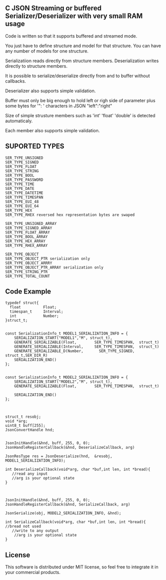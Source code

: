 ## C JSON Streaming or buffered Serializer/Deserializer with very small RAM usage
 
 Code is written so that it supports buffered and streamed mode.
 
 You just have to define structure and model for that structure. 
 You can have any number of models for one structure.
 
 Serializatiion reads directly from structure members.
 Deserialization writes directly to structure members.
 
 It is possible to serialize/deserialize directly from and to buffer without callbacks.
 
 Deserializer also supports simple validation.
 
 Buffer must only be big enough to hold left or righ side of parameter plus some bytes for '": ' characters in JSON "left":"right"
 
 Size of simple strusture members such as 'int' 'float' 'double' is detected automaticaly. 
 
 Each member also supports simple validation.
 
## SUPORTED TYPES
```
SER_TYPE_UNSIGNED
SER_TYPE_SIGNED
SER_TYPE_FLOAT
SER_TYPE_STRING
SER_TYPE_BOOL
SER_TYPE_PASSWORD
SER_TYPE_TIME
SER_TYPE_DATE
SER_TYPE_DATETIME
SER_TYPE_TIMESPAN
SER_TYPE_EUI_48
SER_TYPE_EUI_64
SER_TYPE_HEX
SER_TYPE_RHEX reversed hex representation bytes are swaped

SER_TYPE_UNSIGNED_ARRAY
SER_TYPE_SIGNED_ARRAY 
SER_TYPE_FLOAT_ARRAY 
SER_TYPE_BOOL_ARRAY
SER_TYPE_HEX_ARRAY
SER_TYPE_RHEX_ARRAY

SER_TYPE_OBJECT 
SER_TYPE_OBJECT_PTR serialization only
SER_TYPE_OBJECT_ARRRY
SER_TYPE_OBJECT_PTR_ARRAY serialization only
SER_TYPE_STRING_PTR
SER_TYPE_TOTAL_COUNT
```
  
## Code Example

```
typedef struct{
  float          Float; 
  timespan_t     Interval;
  int            Number;
}struct_t;


const SerializationInfo_t MODEL1_SERIALIZATION_INFO = {
    SERIALIZATION_START("MODEL1","M", struct_t),
    GENERATE_SERIALIZABLE(Float,        SER_TYPE_TIMESPAN,  struct_t)  
    GENERATE_SERIALIZABLE(Interval,     SER_TYPE_TIMESPAN,  struct_t)  
    GENERATE_SERIALIZABLE_D(Number,       SER_TYPE_SIGNED,    struct_t,SER_DIR_R)  
    SERIALIZATION_END()
};


const SerializationInfo_t MODEL2_SERIALIZATION_INFO = {
    SERIALIZATION_START("MODEL2","M", struct_t),
    GENERATE_SERIALIZABLE(Float,        SER_TYPE_TIMESPAN,  struct_t)  

    SERIALIZATION_END()
};



struct_t resobj;
void *arg;
uint8_t buff[255]; 
JsonConvertHandle hnd;


JsonInitHandle(&hnd, buff, 255, 0, 0);
JsonHandleRegisterCallback(&hnd, DeserializeCallback, arg)

JsonResType res = JsonDeserialize(hnd,  &resobj, MODEL1_SERIALIZATION_INFO);

int DeserializeCallback(void*arg, char *buf,int len, int *bread){
   //read any input
   //arg is your optional state
}



JsonInitHandle(&hnd, buff, 255, 0, 0);
JsonHandleRegisterCallback(&hnd, SerializeCallback, arg)

JsonSerialize(obj, MODEL2_SERIALIZATION_INFO, &hnd);

int SerializeCallback(void*arg, char *buf,int len, int *bread){ //bread not used
   //write to any output
    //arg is your optional state
}
```

## License

This software is distributed under MIT license, so feel free to integrate it in your commercial products.
